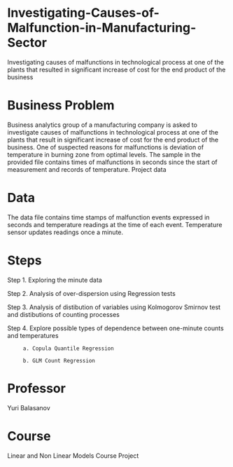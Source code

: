 # Investigating-Causes-of-Malfunction-in-Manufacturing-Sector
Investigating causes of malfunctions in technological process at one of the plants that resulted in significant increase of cost for the end product of the business

# Business Problem
Business analytics group of a manufacturing company is asked to investigate causes of malfunctions in technological process at one of the plants that result in significant increase of cost for the end product of the business.
One of suspected reasons for malfunctions is deviation of temperature in burning zone from optimal levels. The sample in the provided file contains times of malfunctions in seconds since the start of measurement and records of temperature.
Project data

# Data

The data file contains time stamps of malfunction events expressed in seconds and temperature readings at the time of each event. Temperature sensor updates readings once a minute.

# Steps

Step 1. Exploring the minute data

Step 2. Analysis of over-dispersion using Regression tests

Step 3. Analysis of distibution of variables using Kolmogorov Smirnov test and distibutions of counting processes

Step 4. Explore possible types of dependence between one-minute counts and temperatures

         a. Copula Quantile Regression
         
         b. GLM Count Regression


# Professor

Yuri Balasanov

# Course

Linear and Non Linear Models Course Project
